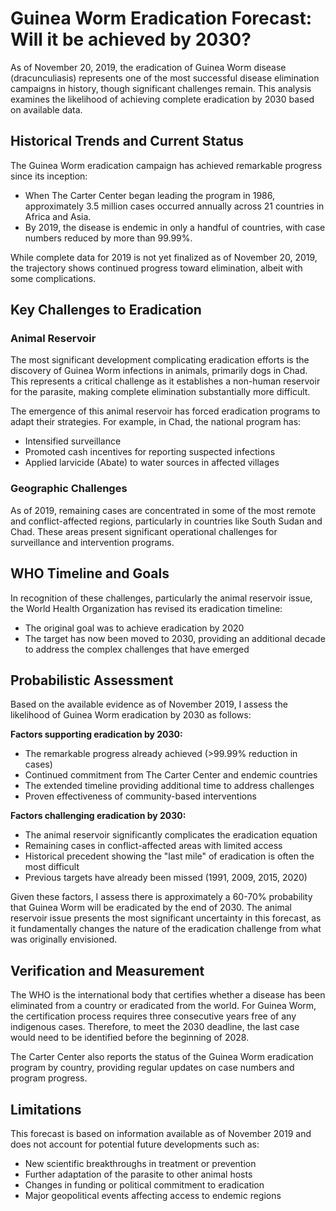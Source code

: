 # Guinea Worm Eradication Forecast: Will it be achieved by 2030?

As of November 20, 2019, the eradication of Guinea Worm disease (dracunculiasis) represents one of the most successful disease elimination campaigns in history, though significant challenges remain. This analysis examines the likelihood of achieving complete eradication by 2030 based on available data.

## Historical Trends and Current Status

The Guinea Worm eradication campaign has achieved remarkable progress since its inception:

- When The Carter Center began leading the program in 1986, approximately 3.5 million cases occurred annually across 21 countries in Africa and Asia.
- By 2019, the disease is endemic in only a handful of countries, with case numbers reduced by more than 99.99%.

While complete data for 2019 is not yet finalized as of November 20, 2019, the trajectory shows continued progress toward elimination, albeit with some complications.

## Key Challenges to Eradication

### Animal Reservoir

The most significant development complicating eradication efforts is the discovery of Guinea Worm infections in animals, primarily dogs in Chad. This represents a critical challenge as it establishes a non-human reservoir for the parasite, making complete elimination substantially more difficult.

The emergence of this animal reservoir has forced eradication programs to adapt their strategies. For example, in Chad, the national program has:
- Intensified surveillance
- Promoted cash incentives for reporting suspected infections
- Applied larvicide (Abate) to water sources in affected villages

### Geographic Challenges

As of 2019, remaining cases are concentrated in some of the most remote and conflict-affected regions, particularly in countries like South Sudan and Chad. These areas present significant operational challenges for surveillance and intervention programs.

## WHO Timeline and Goals

In recognition of these challenges, particularly the animal reservoir issue, the World Health Organization has revised its eradication timeline:
- The original goal was to achieve eradication by 2020
- The target has now been moved to 2030, providing an additional decade to address the complex challenges that have emerged

## Probabilistic Assessment

Based on the available evidence as of November 2019, I assess the likelihood of Guinea Worm eradication by 2030 as follows:

**Factors supporting eradication by 2030:**
- The remarkable progress already achieved (>99.99% reduction in cases)
- Continued commitment from The Carter Center and endemic countries
- The extended timeline providing additional time to address challenges
- Proven effectiveness of community-based interventions

**Factors challenging eradication by 2030:**
- The animal reservoir significantly complicates the eradication equation
- Remaining cases in conflict-affected areas with limited access
- Historical precedent showing the "last mile" of eradication is often the most difficult
- Previous targets have already been missed (1991, 2009, 2015, 2020)

Given these factors, I assess there is approximately a 60-70% probability that Guinea Worm will be eradicated by the end of 2030. The animal reservoir issue presents the most significant uncertainty in this forecast, as it fundamentally changes the nature of the eradication challenge from what was originally envisioned.

## Verification and Measurement

The WHO is the international body that certifies whether a disease has been eliminated from a country or eradicated from the world. For Guinea Worm, the certification process requires three consecutive years free of any indigenous cases. Therefore, to meet the 2030 deadline, the last case would need to be identified before the beginning of 2028.

The Carter Center also reports the status of the Guinea Worm eradication program by country, providing regular updates on case numbers and program progress.

## Limitations

This forecast is based on information available as of November 2019 and does not account for potential future developments such as:
- New scientific breakthroughs in treatment or prevention
- Further adaptation of the parasite to other animal hosts
- Changes in funding or political commitment to eradication
- Major geopolitical events affecting access to endemic regions